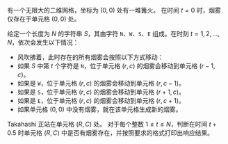 有一个无限大的二维网格，坐标为 $(0,0)$ 处有一堆篝火。
在时间 $t=0$ 时，烟雾仅存在于单元格 $(0,0)$ 处。

给定一个长度为 $N$ 的字符串 $S$，其由字符 `N`、`W`、`S`、`E` 组成。在时刻 $t=1,2,\dots,N$，依次会发生以下情况：

- 风吹拂着，此时存在的所有烟雾会按照以下方式移动：
- 如果 $S$ 中第 $t$ 个字符是 `N`，位于单元格 $(r,c)$ 的烟雾会移动到单元格 $(r-1,c)$。
- 如果是 `W`，位于单元格 $(r,c)$ 的烟雾会移动到单元格 $(r,c-1)$。
- 如果是 `S`，位于单元格 $(r,c)$ 的烟雾会移动到单元格 $(r+1,c)$。
- 如果是 `E`，位于单元格 $(r,c)$ 的烟雾会移动到单元格 $(r,c+1)$。
- 如果单元格 $(0,0)$ 中没有烟雾，就在该单元格生成新的烟雾。

Takahashi 正站在单元格 $(R,C)$ 处。
对于每个整数 $1 \le t \le N$，判断在时间 $t + 0.5$ 时单元格 $(R,C)$ 中是否有烟雾存在，并按照要求的格式打印出响应结果。